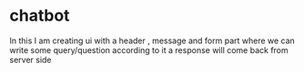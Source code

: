 # chatbot 
In this I am creating ui with a header , message and form part where we can write 
some query/question according to it a response will come back from server side 

